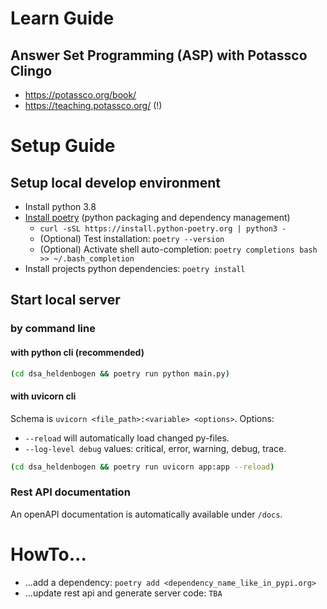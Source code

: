 # Learn Guide

## Answer Set Programming (ASP) with Potassco Clingo

* https://potassco.org/book/
* https://teaching.potassco.org/ (!)

# Setup Guide

## Setup local develop environment

* Install python 3.8
* [Install poetry](https://python-poetry.org/docs/#installing-with-the-official-installer) (python packaging and dependency
  management)
  * `curl -sSL https://install.python-poetry.org | python3 -`
  * (Optional) Test installation: `poetry --version`
  * (Optional) Activate shell auto-completion: `poetry completions bash >> ~/.bash_completion`
* Install projects python dependencies: `poetry install`

## Start local server

### by command line

#### with python cli (recommended)

```bash
(cd dsa_heldenbogen && poetry run python main.py)
```

#### with uvicorn cli

Schema is `uvicorn <file_path>:<variable> <options>`.
Options:

* `--reload` will automatically load changed py-files.
* `--log-level debug` values: critical, error, warning, debug, trace.

```bash
(cd dsa_heldenbogen && poetry run uvicorn app:app --reload)
```

### Rest API documentation

An openAPI documentation is automatically available under `/docs`.

# HowTo...

* ...add a dependency: `poetry add <dependency_name_like_in_pypi.org>`
* ...update rest api and generate server code: `TBA` 